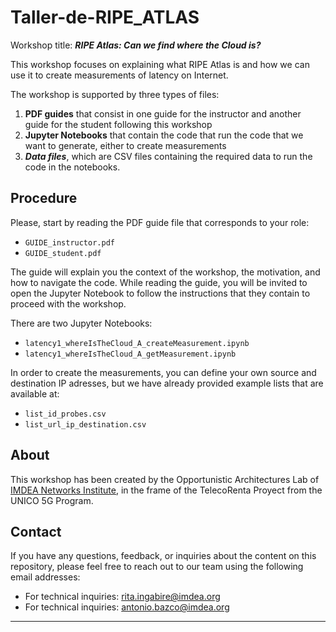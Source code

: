# Taller-de-RIPE_ATLAS

Workshop title: ***RIPE Atlas: Can we find where the Cloud is?***

This workshop focuses on explaining what RIPE Atlas is and how we can use it to create measurements of latency on Internet.

The workshop is supported by three types of files: 
1. **PDF guides** that consist in one guide for the instructor and another guide for the student following this workshop 
2. **Jupyter Notebooks** that contain the code that run the code that we want to generate, either to create measurements 
3. ***Data files***, which are CSV files containing the required data to run the code in the notebooks.

## Procedure


Please, start by reading the PDF guide file that corresponds to your role:


+ `GUIDE_instructor.pdf`
+ `GUIDE_student.pdf`


The guide will explain you the context of the workshop, the motivation, and how to navigate the code. 
While reading the guide, you will be invited to open the Jupyter Notebook to follow the instructions that they contain to proceed with the workshop. 


There are two Jupyter Notebooks:


+ `latency1_whereIsTheCloud_A_createMeasurement.ipynb`
+ `latency1_whereIsTheCloud_A_getMeasurement.ipynb`


In order to create the measurements, you can define your own source and destination IP adresses, but we have already provided  example lists that are available at:


- `list_id_probes.csv`
- `list_url_ip_destination.csv`

## About


This workshop has been created by the Opportunistic Architectures Lab of [IMDEA Networks Institute](https://networks.imdea.org "Developing the Science of Networks"), in the frame of the TelecoRenta Proyect from the UNICO 5G Program.        


## Contact


If you have any questions, feedback, or inquiries about the content on this repository, please feel free to reach out to our team using the following email addresses:


- For technical inquiries: [rita.ingabire@imdea.org](mailto:rita.ingabire@imdea.org)
- For technical inquiries: [antonio.bazco@imdea.org](mailto:antonio.bazco@imdea.org)




---
